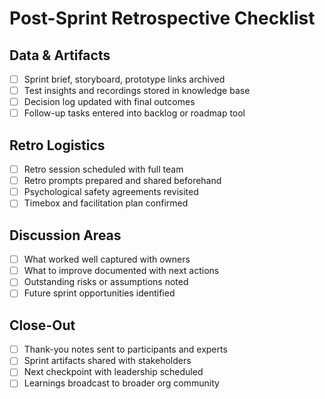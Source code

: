 <!-- Powered by BMAD™ Core -->

# Post-Sprint Retrospective Checklist

## Data & Artifacts

- [ ] Sprint brief, storyboard, prototype links archived
- [ ] Test insights and recordings stored in knowledge base
- [ ] Decision log updated with final outcomes
- [ ] Follow-up tasks entered into backlog or roadmap tool

## Retro Logistics

- [ ] Retro session scheduled with full team
- [ ] Retro prompts prepared and shared beforehand
- [ ] Psychological safety agreements revisited
- [ ] Timebox and facilitation plan confirmed

## Discussion Areas

- [ ] What worked well captured with owners
- [ ] What to improve documented with next actions
- [ ] Outstanding risks or assumptions noted
- [ ] Future sprint opportunities identified

## Close-Out

- [ ] Thank-you notes sent to participants and experts
- [ ] Sprint artifacts shared with stakeholders
- [ ] Next checkpoint with leadership scheduled
- [ ] Learnings broadcast to broader org community
